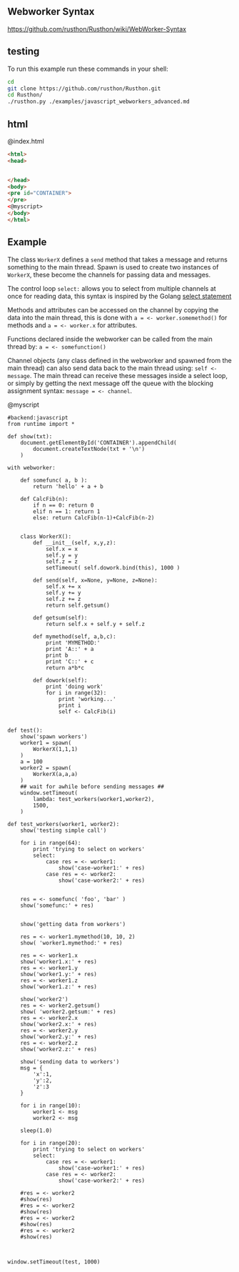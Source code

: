 Webworker Syntax
--------------------------

https://github.com/rusthon/Rusthon/wiki/WebWorker-Syntax

testing
-------

To run this example run these commands in your shell:

```bash
cd
git clone https://github.com/rusthon/Rusthon.git
cd Rusthon/
./rusthon.py ./examples/javascript_webworkers_advanced.md
```

html
----


@index.html
```html
<html>
<head>


</head>
<body>
<pre id="CONTAINER">
</pre>
<@myscript>
</body>
</html>
```

Example
--------------------------

The class `WorkerX` defines a `send` method that takes a message and returns something to the main thread.
Spawn is used to create two instances of `WorkerX`, these become the channels for passing data and messages.

The control loop `select:` allows you to select from multiple channels at once for reading data, 
this syntax is inspired by the Golang [select statement](http://golangtutorials.blogspot.com/2011/06/channels-in-go-range-and-select.html)

Methods and attributes can be accessed on the channel by copying the data into the main thread,
this is done with `a = <- worker.somemethod()` for methods and `a = <- worker.x` for attributes.

Functions declared inside the webworker can be called from the main thread by: `a = <- somefunction()`

Channel objects (any class defined in the webworker and spawned from the main thread) can also send data
back to the main thread using: `self <- message`.  The main thread can receive these messages inside a select loop,
or simply by getting the next message off the queue with the blocking assignment syntax: `message = <- channel`.

@myscript
```rusthon
#backend:javascript
from runtime import *

def show(txt):
	document.getElementById('CONTAINER').appendChild(
		document.createTextNode(txt + '\n')
	)

with webworker:

	def somefunc( a, b ):
		return 'hello' + a + b

	def CalcFib(n):
		if n == 0: return 0
		elif n == 1: return 1
		else: return CalcFib(n-1)+CalcFib(n-2)


	class WorkerX():
		def __init__(self, x,y,z):
			self.x = x
			self.y = y
			self.z = z
			setTimeout( self.dowork.bind(this), 1000 )

		def send(self, x=None, y=None, z=None):
			self.x += x
			self.y += y
			self.z += z
			return self.getsum()

		def getsum(self):
			return self.x + self.y + self.z

		def mymethod(self, a,b,c):
			print 'MYMETHOD:'
			print 'A::' + a
			print b
			print 'C::' + c
			return a*b*c

		def dowork(self):
			print 'doing work'
			for i in range(32):
				print 'working...'
				print i
				self <- CalcFib(i)


def test():
	show('spawn workers')
	worker1 = spawn(
		WorkerX(1,1,1)
	)
	a = 100
	worker2 = spawn(
		WorkerX(a,a,a)
	)
	## wait for awhile before sending messages ##
	window.setTimeout(
		lambda: test_workers(worker1,worker2),
		1500,
	)

def test_workers(worker1, worker2):
	show('testing simple call')

	for i in range(64):
		print 'trying to select on workers'
		select:
			case res = <- worker1:
				show('case-worker1:' + res)
			case res = <- worker2:
				show('case-worker2:' + res)


	res = <- somefunc( 'foo', 'bar' )
	show('somefunc:' + res)


	show('getting data from workers')

	res = <- worker1.mymethod(10, 10, 2)
	show( 'worker1.mymethod:' + res)

	res = <- worker1.x
	show('worker1.x:' + res)
	res = <- worker1.y
	show('worker1.y:' + res)
	res = <- worker1.z
	show('worker1.z:' + res)

	show('worker2')
	res = <- worker2.getsum()
	show( 'worker2.getsum:' + res)
	res = <- worker2.x
	show('worker2.x:' + res)
	res = <- worker2.y
	show('worker2.y:' + res)
	res = <- worker2.z
	show('worker2.z:' + res)

	show('sending data to workers')
	msg = {
		'x':1, 
		'y':2,
		'z':3
	}

	for i in range(10):
		worker1 <- msg
		worker2 <- msg

	sleep(1.0)

	for i in range(20):
		print 'trying to select on workers'
		select:
			case res = <- worker1:
				show('case-worker1:' + res)
			case res = <- worker2:
				show('case-worker2:' + res)

	#res = <- worker2
	#show(res)
	#res = <- worker2
	#show(res)
	#res = <- worker2
	#show(res)
	#res = <- worker2
	#show(res)



window.setTimeout(test, 1000)

```
